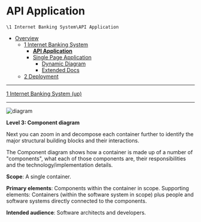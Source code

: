 # API Application

`\1 Internet Banking System\API Application`

* [Overview](/docs/README.md)
  * [1 Internet Banking System](/docs/1%20Internet%20Banking%20System/README.md)
    * [**API Application**](/docs/1%20Internet%20Banking%20System/API%20Application/README.md)
    * [Single Page Application](/docs/1%20Internet%20Banking%20System/Single%20Page%20Application/README.md)
      * [Dynamic Diagram](/docs/1%20Internet%20Banking%20System/Single%20Page%20Application/Dynamic%20Diagram/README.md)
      * [Extended Docs](/docs/1%20Internet%20Banking%20System/Single%20Page%20Application/Extended%20Docs/README.md)
  * [2 Deployment](/docs/2%20Deployment/README.md)

---

[1 Internet Banking System (up)](/docs/1%20Internet%20Banking%20System/README.md)

---

![diagram](https://www.plantuml.com/plantuml/svg/0/fLJBRjim4Bm7o3ziVIXim8qlFVKKsqcR17aOiTt7oLXHQvaj7m99sJMA_dkNb6B9QL04g2-cLgFPuUoGvpwW2vLMfoTlf16goWas8PJ-msZaS7TMoB2fiigJ4zO4Ck5CM3t2t4aqMrMLrMZw_jrCeGdBkzkHma0-S6arjRgq9kBBH7vwSZl-zh1ShBvSBwvMjvUVBkyl-eDOdp8lIaEkxqiSGcykJQ48PbWGZCjIIO51MjFZLzznYruuMGP0auCZ527MPyvkPKuUK2a86mB9KfsX01cQ7ym7wyg8o89AXZq42wBomMfo7hOIupVImOuoo9pTyMRFUeEkCXs5tTbCggGfzloA6fqqn-r1IIq3vU2hp7Dx6_v3ZgxxDNyvRQMWPxhoZDjVOC0CFKKfZwIm9eQdCip5XZJ6j_DW7SkCqsJp2kc3IsWMkBPEf_KGDkWtl0MiM8O9ZVqW7ENn4PKV0Wf1teEo1JzG44dMVEy3wTNbpz3NcO-6iSYrGqqmQVPTGpfIui3iEfaak70mg2C8CBDLQ1rAtMrb0gzOl_6OhEm8wJYqcZ0oHxVlOocvxNXsVHIg0VmwFG7-7VBQzx8mAOQ5WMi3aSfPfSX5sNUVf_384M_BiJfMYbEJVFLncf62jn2NBuxVrpOCdhTkDzORDqkOLvg3jd-LZaCGspZj-FnoBZspM6QflUPmHIa78_zMuabKZhCPZMYMxTiqlzB5dKm8Zu_0SR9TZ2DdANbYYdgoGn0Rh1zAz7vdNTuPth4E3j8Q1URqZpZ1nuHuGTKOwe-1JQf7eGySnxDeSXERyn5gCj0nOUdfu584j9FgAdoEQWdIGNqapE4jxBX4R4bKU7CncNQ_wB3LPoXHnkk6RzUhnM8sZ-ZVKMjg46_C9h1Fo9lvmtqBFQ0wsNePMMFrQmZrQ_ZEoUJfwly3)

**Level 3: Component diagram**

Next you can zoom in and decompose each container further to identify the major structural building blocks and their interactions.

The Component diagram shows how a container is made up of a number of "components", what each of those components are, their responsibilities and the technology/implementation details.

**Scope**: A single container.

**Primary elements**: Components within the container in scope.
Supporting elements: Containers (within the software system in scope) plus people and software systems directly connected to the components.

**Intended audience**: Software architects and developers.